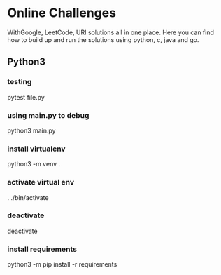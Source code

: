 # Online Challenges
WithGoogle, LeetCode, URI solutions all in one place.
Here you can find how to build up and run the solutions using python, c, java and go.


## Python3
### testing 
pytest file.py

### using main.py to debug
python3 main.py

### install virtualenv
python3 -m venv .

### activate virtual env
. ./bin/activate
### deactivate
deactivate

### install requirements
python3 -m pip install -r requirements
